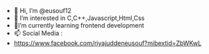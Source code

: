 - 👋 Hi, I’m @eusouf12
- 👀 I’m interested in C,C++,Javascript,Html,Css
- 🌱I’m currently learning frontend development
- 📫 Social Media :
- https://www.facebook.com/riyajuddeneusouf?mibextid=ZbWKwL


<!---
eusouf12/eusouf12 is a ✨ special ✨ repository because its `README.md` (this file) appears on your GitHub profile.
You can click the Preview link to take a look at your changes.
--->
